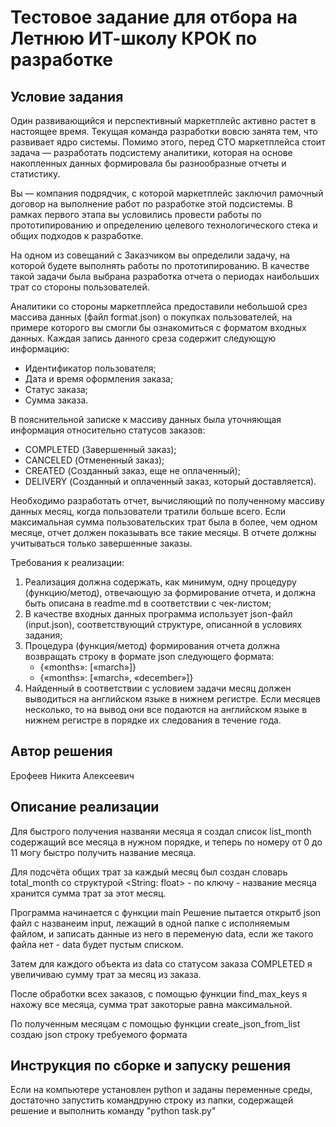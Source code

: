 # Тестовое задание для отбора на Летнюю ИТ-школу КРОК по разработке

## Условие задания

Один развивающийся и перспективный маркетплейс активно растет в настоящее время. Текущая команда разработки вовсю занята тем, что развивает ядро системы. Помимо этого, перед CTO маркетплейса стоит задача — разработать подсистему аналитики, которая на основе накопленных данных формировала бы разнообразные отчеты и статистику.

Вы — компания подрядчик, с которой маркетплейс заключил рамочный договор на выполнение работ по разработке этой подсистемы. В рамках первого этапа вы условились провести работы по прототипированию и определению целевого технологического стека и общих подходов к разработке.

На одном из совещаний с Заказчиком вы определили задачу, на которой будете выполнять работы по прототипированию. В качестве такой задачи была выбрана разработка отчета о периодах наибольших трат со стороны пользователей.

Аналитики со стороны маркетплейса предоставили небольшой срез массива данных (файл format.json) о покупках пользователей, на примере которого вы смогли бы ознакомиться с форматом входных данных. Каждая запись данного среза содержит следующую информацию:

- Идентификатор пользователя;
- Дата и время оформления заказа;
- Статус заказа;
- Сумма заказа.

В пояснительной записке к массиву данных была уточняющая информация относительно статусов заказов:

- COMPLETED (Завершенный заказ);
- CANCELED (Отмененный заказ);
- CREATED (Созданный заказ, еще не оплаченный);
- DELIVERY (Созданный и оплаченный заказ, который доставляется).

Необходимо разработать отчет, вычисляющий по полученному массиву данных месяц, когда пользователи тратили больше всего. Если максимальная сумма пользовательских трат была в более, чем одном месяце, отчет должен показывать все такие месяцы. В отчете должны учитываться только завершенные заказы.

Требования к реализации:

1. Реализация должна содержать, как минимум, одну процедуру (функцию/метод), отвечающую за формирование отчета, и должна быть описана в readme.md в соответствии с чек-листом;
2. В качестве входных данных программа использует json-файл (input.json), соответствующий структуре, описанной в условиях задания;
3. Процедура (функция/метод) формирования отчета должна возвращать строку в формате json следующего формата:
   - {«months»: [«march»]}
   - {«months»: [«march», «december»]}
4. Найденный в соответствии с условием задачи месяц должен выводиться на английском языке в нижнем регистре. Если месяцев несколько, то на вывод они все подаются на английском языке в нижнем регистре в порядке их следования в течение года.

## Автор решения

Ерофеев Никита Алексеевич

## Описание реализации

Для быстрого получения названяи месяца я создал список list_month содержащий все месяца в нужном порядке, и теперь по номеру
от 0 до 11 могу быстро получить название месяца.

Для подсчёта общих трат за каждый месяц был создан словарь total_month со структурой <String: float> - по ключу - название месяца хранится сумма трат за этот месяц.

Программа начинается с функции main
Решение пытается открытб json файл с названеим input, лежащий в одной папке с исполняемым файлом, и записать данные из него в переменую data, если же такого файла нет - data будет пустым списком.

Затем для каждого объекта из data со статусом заказа COMPLETED я увеличиваю сумму трат за месяц из заказа.

После обработки всех заказов, с помощью функции find_max_keys я нахожу все месяца, сумма трат закоторые равна максимальной.

По полученным месяцам с помощью функции create_json_from_list создаю json строку требуемого формата

## Инструкция по сборке и запуску решения

Если на компьютере установлен python и заданы переменные среды, достаточно запустить командруню строку из папки, содержащей решение и выполнить команду "python task.py"
